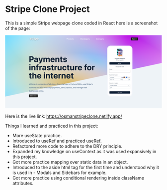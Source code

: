 # Stripe Clone Project

This is a simple Stripe webpage clone coded in React here is a screenshot of the page:

![Screenshot of Stripe Clone Website](./src/images/Stripe%20Clone.png)


Here is the live link: https://osmanstripeclone.netlify.app/


Things I learned and practiced in this project:

- More useState practice.
- Introduced to useRef and practiced useRef.
- Refactored more code to adhere to the DRY principle.
- Expanded my knowledge on useContext as it was used expansively in this project.
- Got more practice mapping over static data in an object.
- Introduced to the aside html tag for the first time and understood why it is used in - Modals and Sidebars for example.
- Got more practice using conditional rendering inside className attributes.